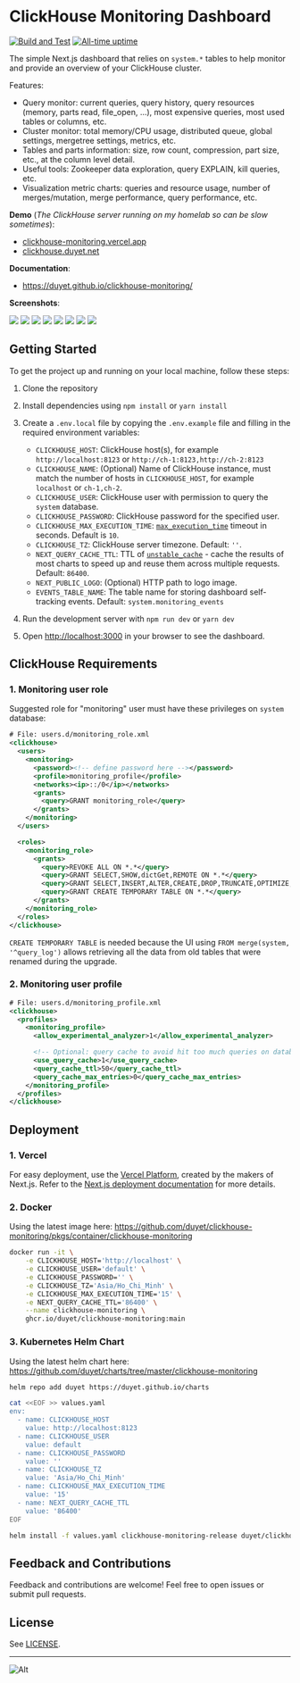 # ClickHouse Monitoring Dashboard

[![Build and Test](https://github.com/duyet/clickhouse-monitoring/actions/workflows/ci.yml/badge.svg)](https://github.com/duyet/clickhouse-monitoring/actions/workflows/ci.yml)
[![All-time uptime](https://img.shields.io/endpoint?url=https%3A%2F%2Fraw.githubusercontent.com%2Fduyet%2Fuptime%2FHEAD%2Fapi%2Fclickhouse-monitoring-vercel-app%2Fuptime.json)](https://duyet.github.io/uptime/history/clickhouse-monitoring-vercel-app)

The simple Next.js dashboard that relies on `system.*` tables to help monitor and provide an overview of your ClickHouse cluster.

Features:

- Query monitor: current queries, query history, query resources (memory, parts read, file_open, ...), most expensive queries, most used tables or columns, etc.
- Cluster monitor: total memory/CPU usage, distributed queue, global settings, mergetree settings, metrics, etc.
- Tables and parts information: size, row count, compression, part size, etc., at the column level detail.
- Useful tools: Zookeeper data exploration, query EXPLAIN, kill queries, etc.
- Visualization metric charts: queries and resource usage, number of merges/mutation, merge performance, query performance, etc.

**Demo** (_The ClickHouse server running on my homelab so can be slow sometimes_):

- [clickhouse-monitoring.vercel.app](https://clickhouse-monitoring.vercel.app)
- [clickhouse.duyet.net](https://clickhouse.duyet.net)

**Documentation**:

- https://duyet.github.io/clickhouse-monitoring/

**Screenshots**:

![](.github/screenshots/screenshot_1.png)
![](.github/screenshots/screenshot_2.png)
![](.github/screenshots/screenshot_3.png)
![](.github/screenshots/screenshot_4.png)
![](.github/screenshots/screenshot_5.png)
![](.github/screenshots/screenshot_6.png)
![](.github/screenshots/screenshot_7.png)
![](.github/screenshots/screenshot_8.png)

## Getting Started

To get the project up and running on your local machine, follow these steps:

1. Clone the repository
2. Install dependencies using `npm install` or `yarn install`
3. Create a `.env.local` file by copying the `.env.example` file and filling in the required environment variables:

   - `CLICKHOUSE_HOST`: ClickHouse host(s), for example `http://localhost:8123` or `http://ch-1:8123,http://ch-2:8123`
   - `CLICKHOUSE_NAME`: (Optional) Name of ClickHouse instance, must match the number of hosts in `CLICKHOUSE_HOST`, for example `localhost` or `ch-1,ch-2`.
   - `CLICKHOUSE_USER`: ClickHouse user with permission to query the `system` database.
   - `CLICKHOUSE_PASSWORD`: ClickHouse password for the specified user.
   - `CLICKHOUSE_MAX_EXECUTION_TIME`: [`max_execution_time`](https://clickhouse.com/docs/en/operations/settings/query-complexity#max-execution-time) timeout in seconds. Default is `10`.
   - `CLICKHOUSE_TZ`: ClickHouse server timezone. Default: `''`.
   - `NEXT_QUERY_CACHE_TTL`: TTL of [`unstable_cache`](https://nextjs.org/docs/app/api-reference/functions/unstable_cache) - cache the results of most charts to speed up and reuse them across multiple requests. Default: `86400`.
   - `NEXT_PUBLIC_LOGO`: (Optional) HTTP path to logo image.
   - `EVENTS_TABLE_NAME`: The table name for storing dashboard self-tracking events. Default: `system.monitoring_events`

4. Run the development server with `npm run dev` or `yarn dev`
5. Open [http://localhost:3000](http://localhost:3000) in your browser to see the dashboard.

## ClickHouse Requirements

### 1. Monitoring user role

Suggested role for "monitoring" user must have these privileges on `system` database:

```xml
# File: users.d/monitoring_role.xml
<clickhouse>
  <users>
    <monitoring>
      <password><!-- define password here --></password>
      <profile>monitoring_profile</profile>
      <networks><ip>::/0</ip></networks>
      <grants>
        <query>GRANT monitoring_role</query>
      </grants>
    </monitoring>
  </users>

  <roles>
    <monitoring_role>
      <grants>
        <query>REVOKE ALL ON *.*</query>
        <query>GRANT SELECT,SHOW,dictGet,REMOTE ON *.*</query>
        <query>GRANT SELECT,INSERT,ALTER,CREATE,DROP,TRUNCATE,OPTIMIZE,SHOW,dictGet ON system.*</query>
        <query>GRANT CREATE TEMPORARY TABLE ON *.*</query>
      </grants>
    </monitoring_role>
  </roles>
</clickhouse>
```

`CREATE TEMPORARY TABLE` is needed because the UI using `FROM merge(system, '^query_log')` allows retrieving all the data from old tables that were renamed during the upgrade.

### 2. Monitoring user profile

```xml
# File: users.d/monitoring_profile.xml
<clickhouse>
  <profiles>
    <monitoring_profile>
      <allow_experimental_analyzer>1</allow_experimental_analyzer>

      <!-- Optional: query cache to avoid hit too much queries on database -->
      <use_query_cache>1</use_query_cache>
      <query_cache_ttl>50</query_cache_ttl>
      <query_cache_max_entries>0</query_cache_max_entries>
    </monitoring_profile>
  </profiles>
</clickhouse>
```

## Deployment

### 1. Vercel

For easy deployment, use the [Vercel Platform](https://vercel.com/new?utm_medium=default-template&filter=next.js&utm_source=create-next-app&utm_campaign=create-next-app-readme), created by the makers of Next.js. Refer to the [Next.js deployment documentation](https://nextjs.org/docs/deployment) for more details.

### 2. Docker

Using the latest image here: https://github.com/duyet/clickhouse-monitoring/pkgs/container/clickhouse-monitoring

```bash
docker run -it \
    -e CLICKHOUSE_HOST='http://localhost' \
    -e CLICKHOUSE_USER='default' \
    -e CLICKHOUSE_PASSWORD='' \
    -e CLICKHOUSE_TZ='Asia/Ho_Chi_Minh' \
    -e CLICKHOUSE_MAX_EXECUTION_TIME='15' \
    -e NEXT_QUERY_CACHE_TTL='86400' \
    --name clickhouse-monitoring \
    ghcr.io/duyet/clickhouse-monitoring:main
```

### 3. Kubernetes Helm Chart

Using the latest helm chart here: https://github.com/duyet/charts/tree/master/clickhouse-monitoring

```bash
helm repo add duyet https://duyet.github.io/charts

cat <<EOF >> values.yaml
env:
  - name: CLICKHOUSE_HOST
    value: http://localhost:8123
  - name: CLICKHOUSE_USER
    value: default
  - name: CLICKHOUSE_PASSWORD
    value: ''
  - name: CLICKHOUSE_TZ
    value: 'Asia/Ho_Chi_Minh'
  - name: CLICKHOUSE_MAX_EXECUTION_TIME
    value: '15'
  - name: NEXT_QUERY_CACHE_TTL
    value: '86400'
EOF

helm install -f values.yaml clickhouse-monitoring-release duyet/clickhouse-monitoring
```

## Feedback and Contributions

Feedback and contributions are welcome! Feel free to open issues or submit pull requests.

## License

See [LICENSE](LICENSE).

---

![Alt](https://repobeats.axiom.co/api/embed/830f9ce7ba9e7a42f93630e2581506ca34c84067.svg 'Repobeats analytics image')
